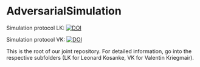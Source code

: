 # AdversarialSimulation

Simulation protocol LK: [![DOI](https://zenodo.org/badge/754060177.svg)](https://zenodo.org/doi/10.5281/zenodo.10792671)

Simulation protocol VK: [![DOI](https://zenodo.org/badge/DOI/10.5281/zenodo.11458547.svg)](https://doi.org/10.5281/zenodo.11458547)

This is the root of our joint repository. For detailed information, go into the respective subfolders (LK for Leonard Kosanke, VK for Valentin Kriegmair).
